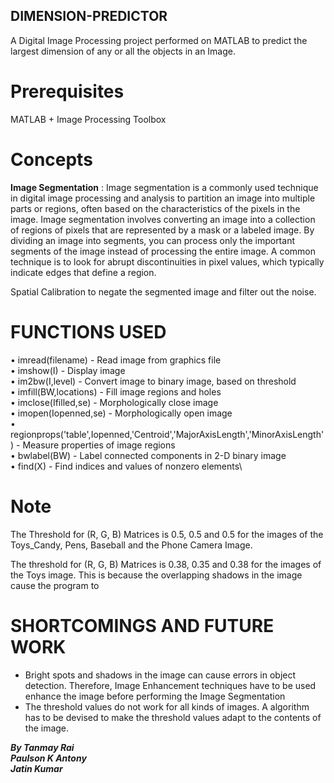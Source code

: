 ## DIMENSION-PREDICTOR
A Digital Image Processing project performed on MATLAB to predict the largest dimension of any or all the objects in an Image.

# Prerequisites
MATLAB + Image Processing Toolbox

# Concepts
**Image Segmentation** : Image segmentation is a commonly used technique in digital image processing and analysis to partition an image into multiple parts or regions, often based on the characteristics of the pixels in the image. Image segmentation involves converting an image into a collection of regions of pixels that are represented by a mask or a labeled image. By dividing an image into segments, you can process only the important segments of the image instead of processing the entire image. 
A common technique is to look for abrupt discontinuities in pixel values, which typically indicate edges that define a region. 

Spatial Calibration to negate the segmented image and filter out the noise.

# FUNCTIONS USED

•	imread(filename) - Read image from graphics file\
•	imshow(I) - Display image\
•	im2bw(I,level) - Convert image to binary image, based on threshold\
•	imfill(BW,locations) - Fill image regions and holes\
•	imclose(Ifilled,se) - Morphologically close image\
•	imopen(Iopenned,se) -  Morphologically open image\
•	regionprops('table',Iopenned,'Centroid','MajorAxisLength','MinorAxisLength') - Measure properties of image regions\
•	bwlabel(BW) - Label connected components in 2-D binary image\
•	find(X) - Find indices and values of nonzero elements\

# Note

The Threshold for (R, G, B) Matrices is 0.5, 0.5 and 0.5 for the images of the Toys_Candy, Pens, Baseball and the Phone Camera Image.

The threshold for (R, G, B) Matrices is 0.38, 0.35 and 0.38 for the images of the Toys image. This is because the overlapping shadows in the image cause the program to 

# SHORTCOMINGS AND FUTURE WORK

-	Bright spots and shadows in the image can cause errors in object detection. Therefore, Image Enhancement techniques have to be used enhance the image before performing the Image Segmentation
-	The threshold values do not work for all kinds of images. A algorithm has to be devised to make the threshold values adapt to the contents of the image.  

**_By   Tanmay Rai_**\
     **_Paulson K Antony_**\
     **_Jatin Kumar_**

